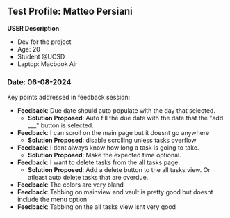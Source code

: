 ## Test Profile: Matteo Persiani

**USER Description**:

-   Dev for the project
-   Age: 20
-   Student @UCSD
-   Laptop: Macbook Air

### Date: 06-08-2024

Key points addressed in feedback session:

-   **Feedback**: Due date should auto populate with the day that selected.
    -   **Solution Proposed**: Auto fill the due date with the date that the "add \_\_\_" button is selected.
-   **Feedback**: I can scroll on the main page but it doesnt go anywhere
    -   **Solution Proposed**: disable scrolling unless tasks overflow
-   **Feedback**: I dont always know how long a task is going to take.
    -   **Solution Proposed**: Make the expected time optional.
-   **Feedback**: I want to delete tasks from the all tasks page.
    -   **Solution Proposed**: Add a delete button to the all tasks view. Or atleast auto delete tasks that are overdue.
-   **Feedback**: The colors are very bland
-   **Feedback**: Tabbing on mainview and vault is pretty good but doesnt include the menu option
-   **Feedback**: Tabbing on the all tasks view isnt very good
